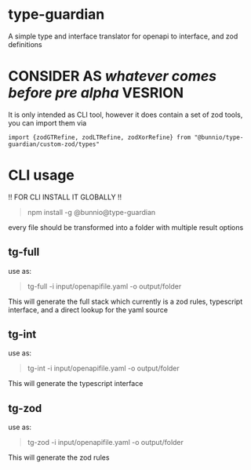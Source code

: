 # type-guardian

A simple type and interface translator for openapi to interface, and zod definitions

# CONSIDER AS _whatever comes before pre alpha_ VESRION

It is only intended as CLI tool, however it does contain a set of zod tools, you can import them via

```
import {zodGTRefine, zodLTRefine, zodXorRefine} from "@bunnio/type-guardian/custom-zod/types"
```

# CLI usage

!! FOR CLI INSTALL IT GLOBALLY !!

> npm install -g @bunnio@type-guardian

every file should be transformed into a folder with multiple result options

## tg-full

use as:

> tg-full -i input/openapifile.yaml -o output/folder

This will generate the full stack which currently is a zod rules, typescript interface, and a direct lookup for the yaml source

## tg-int

use as:

> tg-int -i input/openapifile.yaml -o output/folder

This will generate the typescript interface

## tg-zod

use as:

> tg-zod -i input/openapifile.yaml -o output/folder

This will generate the zod rules
